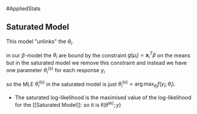 #AppliedStats 

## Saturated Model
This model "unlinks" the $\theta_i$.

in our $\beta$-model the $\theta_i$ are bound by the constraint $g\left(\mu_i\right)=\mathbf{x}_i^T \beta$ on the means but in the saturated model we remove this constraint and instead we have one parameter $\theta_i^{(s)}$ for each response $y_i$

so the MLE $\widehat{\theta}_i^{(s)}$ in the saturated model is just $\widehat{\theta}_i^{(s)}=\arg \max _{\theta_i} f\left(y_i ; \theta_i\right)$.

- The saturated log-likelihood is the maximised value of the log-likelihood for the [[Saturated Model]]: so it is $\ell\left(\widehat{\theta}^{(s)} ; y\right)$